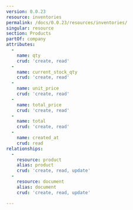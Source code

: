 ```yaml
---
version: 0.0.23
resource: inventories
permalink: /docs/0.0.23/resources/inventories/
singular: resource
section: Products
partOf: company
attributes:
  -
    name: qty
    crud: 'create, read'
  -
    name: current_stock_qty
    crud: 'create, read'
  -
    name: unit_price
    crud: 'create, read'
  -
    name: total_price
    crud: 'create, read'
  -
    name: total
    crud: 'create, read'
  -
    name: created_at
    crud: read
relationships:
  -
    resource: product
    alias: product
    crud: 'create, read, update'
  -
    resource: document
    alias: document
    crud: 'create, read, update'

---
```

